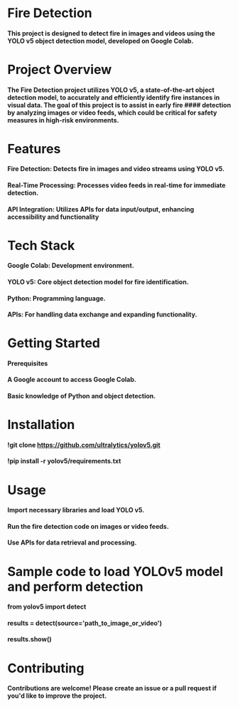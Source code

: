 # Fire Detection
#### This project is designed to detect fire in images and videos using the YOLO v5 object detection model, developed on Google Colab.

# Project Overview
#### The Fire Detection project utilizes YOLO v5, a state-of-the-art object detection model, to accurately and efficiently identify fire instances in visual data. The goal of this project is to assist in early fire #### detection by analyzing images or video feeds, which could be critical for safety measures in high-risk environments.

# Features
#### Fire Detection: Detects fire in images and video streams using YOLO v5.
#### Real-Time Processing: Processes video feeds in real-time for immediate detection.
#### API Integration: Utilizes APIs for data input/output, enhancing accessibility and functionality

# Tech Stack
#### Google Colab: Development environment.
#### YOLO v5: Core object detection model for fire identification.
#### Python: Programming language.
#### APIs: For handling data exchange and expanding functionality.

# Getting Started
#### Prerequisites
#### A Google account to access Google Colab.
#### Basic knowledge of Python and object detection.

# Installation
#### !git clone https://github.com/ultralytics/yolov5.git
#### !pip install -r yolov5/requirements.txt

# Usage
#### Import necessary libraries and load YOLO v5.
#### Run the fire detection code on images or video feeds.
#### Use APIs for data retrieval and processing.

# Sample code to load YOLOv5 model and perform detection
#### from yolov5 import detect
#### results = detect(source='path_to_image_or_video')
#### results.show()

# Contributing
#### Contributions are welcome! Please create an issue or a pull request if you'd like to improve the project.

